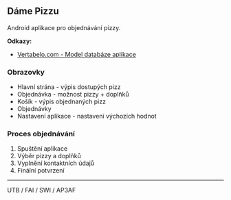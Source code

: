 ## Dáme Pizzu

Android aplikace pro objednávání pizzy.

**Odkazy:**

- [Vertabelo.com - Model databáze aplikace](https://my.vertabelo.com/public-model-view/ZUNUwqCGx0ONJn0wwWZL22OHMZ1YxiMUsZMmdfcK4EeIsAaTnTzUWh3ODodSHDPj)

### Obrazovky

- Hlavní strána - výpis dostupých pizz
- Objednávka - možnost pizzy + doplňků
- Košík - výpis objednaných pizz
- Objednávky
- Nastavení aplikace - nastavení výchozích hodnot

### Proces objednávání

1. Spuštění aplikace
2. Výběr pizzy a doplňků
3. Vyplnění kontaktních údajů
4. Finální potvrzení

---

UTB / FAI / SWI / AP3AF


